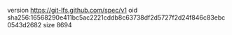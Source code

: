 version https://git-lfs.github.com/spec/v1
oid sha256:16568290e411bc5ac2221cddb8c63738df2d5727f2d24f846c83ebc0543d2682
size 8694
